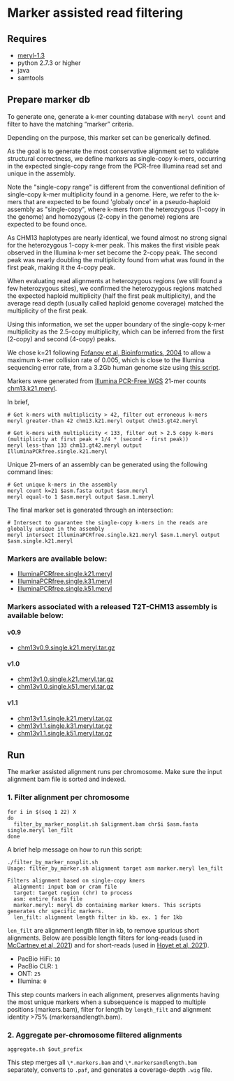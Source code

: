 # Marker assisted read filtering

## Requires
* [meryl-1.3](https://github.com/marbl/meryl)
* python 2.7.3 or higher
* java
* samtools

## Prepare marker db

To generate one, generate a k-mer counting database with `meryl count` and filter to have the matching “marker” criteria.

Depending on the purpose, this marker set can be generically defined.

As the goal is to generate the most conservative alignment set to validate structural correctness, we define markers as single-copy k-mers,
occurring in the expected single-copy range from the PCR-free Illumina read set and unique in the assembly.

Note the "single-copy range" is different from the conventional definition of single-copy k-mer multiplicity found in a genome.
Here, we refer to the k-mers that are expected to be found 'globaly once' in a pseudo-haploid assembly as "single-copy",
where k-mers from the heterozygous (1-copy in the genome) and homozygous (2-copy in the genome) regions are expected to be found once.

As CHM13 haplotypes are nearly identical, we found almost no strong signal for the heterozygous 1-copy k-mer peak.
This makes the first visible peak observed in the Illumina k-mer set become the 2-copy peak.
The second peak was nearly doubling the multiplicity found from what was found in the first peak, making it the 4-copy peak.

When evaluating read alignments at heterozygous regions (we still found a few heterozygous sites), 
we confirmed the heterozygous regions matched the expected haploid multiplicity (half the first peak multiplicity), 
and the average read depth (usually called haploid genome coverage) matched the multiplicity of the first peak.

Using this information, we set the upper boundary of the single-copy k-mer multiplicity as the 2.5-copy multiplicity, which can be inferred from the first (2-copy) and second (4-copy) peaks.

We chose k=21 following [Fofanov et al, Bioinformatics, 2004](https://doi.org/10.1093/bioinformatics/bth266) to allow a maximum k-mer collision rate of 0.005, which is close to the Illumina sequencing error rate, from a 3.2Gb human genome size using [this script](https://github.com/marbl/merqury/blob/master/best_k.sh).

Markers were generated from [Illumina PCR-Free WGS](https://github.com/marbl/CHM13#illumina-pcrfree-data) 21-mer counts [chm13.k21.meryl](https://s3-us-west-2.amazonaws.com/human-pangenomics/publications/MERFIN_2021/chm13/evaluation/chm13.k21.meryl.tar.gz).

In brief,
```
# Get k-mers with multiplicity > 42, filter out erroneous k-mers
meryl greater-than 42 chm13.k21.meryl output chm13.gt42.meryl

# Get k-mers with multiplicity < 133, filter out > 2.5 copy k-mers (multiplicity at first peak + 1/4 * (second - first peak))
meryl less-than 133 chm13.gt42.meryl output IlluminaPCRfree.single.k21.meryl
```

Unique 21-mers of an assembly can be generated using the following command lines:
```
# Get unique k-mers in the assembly
meryl count k=21 $asm.fasta output $asm.meryl
meryl equal-to 1 $asm.meryl output $asm.1.meryl
```

The final marker set is generated through an intersection:
```
# Intersect to guarantee the single-copy k-mers in the reads are globally unique in the assembly
meryl intersect IlluminaPCRfree.single.k21.meryl $asm.1.meryl output $asm.single.k21.meryl
```

### Markers are available below:
* [IlluminaPCRfree.single.k21.meryl](https://s3-us-west-2.amazonaws.com/human-pangenomics/T2T/CHM13/assemblies/alignments/marker/IlluminaPCRfree.single.k21.meryl.tar.gz)
* [IlluminaPCRfree.single.k31.meryl](https://s3-us-west-2.amazonaws.com/human-pangenomics/T2T/CHM13/assemblies/alignments/marker/IlluminaPCRfree.single.k31.meryl.tar.gz)
* [IlluminaPCRfree.single.k51.meryl](https://s3-us-west-2.amazonaws.com/human-pangenomics/T2T/CHM13/assemblies/alignments/marker/IlluminaPCRfree.single.k51.meryl.tar.gz)

### Markers associated with a released T2T-CHM13 assembly is available below:
#### v0.9
* [chm13v0.9.single.k21.meryl.tar.gz](https://s3-us-west-2.amazonaws.com/human-pangenomics/T2T/CHM13/assemblies/alignments/marker/chm13v0.9.single.k21.meryl.tar.gz)

#### v1.0
* [chm13v1.0.single.k21.meryl.tar.gz](https://s3-us-west-2.amazonaws.com/human-pangenomics/T2T/CHM13/assemblies/alignments/marker/chm13v1.0.single.k21.meryl.tar.gz)
* [chm13v1.0.single.k51.meryl.tar.gz](https://s3-us-west-2.amazonaws.com/human-pangenomics/T2T/CHM13/assemblies/alignments/marker/chm13v1.0.single.k51.meryl.tar.gz)

#### v1.1
* [chm13v1.1.single.k21.meryl.tar.gz](https://s3-us-west-2.amazonaws.com/human-pangenomics/T2T/CHM13/assemblies/alignments/marker/chm13v1.1.single.k21.meryl.tar.gz)
* [chm13v1.1.single.k31.meryl.tar.gz](https://s3-us-west-2.amazonaws.com/human-pangenomics/T2T/CHM13/assemblies/alignments/marker/chm13v1.1.single.k31.meryl.tar.gz)
* [chm13v1.1.single.k51.meryl.tar.gz](https://s3-us-west-2.amazonaws.com/human-pangenomics/T2T/CHM13/assemblies/alignments/marker/chm13v1.1.single.k51.meryl.tar.gz)

## Run

The marker assisted alignment runs per chromosome. Make sure the input alignment bam file is sorted and indexed.

### 1. Filter alignment per chromosome
```
for i in $(seq 1 22) X
do
  filter_by_marker_nosplit.sh $alignment.bam chr$i $asm.fasta single.meryl len_filt
done
```

A brief help message on how to run this script:
```
./filter_by_marker_nosplit.sh
Usage: filter_by_marker.sh alignment target asm marker.meryl len_filt

Filters alignment based on single-copy kmers
  alignment: input bam or cram file
  target: target region (chr) to process
  asm: entire fasta file
  marker.meryl: meryl db containing marker kmers. This scripts generates chr specific markers.
  len_filt: alignment length filter in kb. ex. 1 for 1kb
```

`len_filt` are alignment length filter in kb, to remove spurious short alignments. Below are possible length filters for long-reads (used in [McCartney et al, 2021](https://doi.org/10.1101/2021.07.02.450803)) and for short-reads (used in [Hoyet et al, 2021](https://doi.org/10.1101/2021.07.12.451456)).
* PacBio HiFi: `10`
* PacBio CLR: `1`
* ONT: `25`
* Illumina: `0`

This step counts markers in each alignment, preserves alignments having the most unique markers when a subsequence is mapped to multiple positions (markers.bam), filter for length by `length_filt` and alignment identity >75% (markersandlength.bam).

### 2. Aggregate per-chromosome filtered alignments
```
aggregate.sh $out_prefix
```
This step merges all `\*.markers.bam` and `\*.markersandlength.bam` separately, converts to `.paf`, and generates a coverage-depth `.wig` file.
